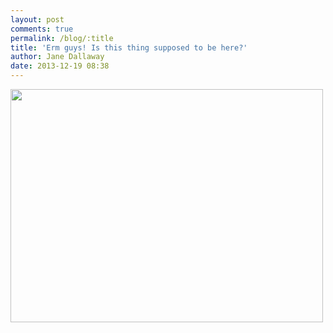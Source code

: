 ```yaml
---
layout: post
comments: true
permalink: /blog/:title
title: 'Erm guys! Is this thing supposed to be here?'
author: Jane Dallaway
date: 2013-12-19 08:38
---
```


<div><a href="http://static.skitters.dallaway.com/SJtp_photo.JPG"><img src="http://static.skitters.dallaway.com/SJtp_thumb_photo.JPG" width="500" height="373"/></a></div>



 
      
